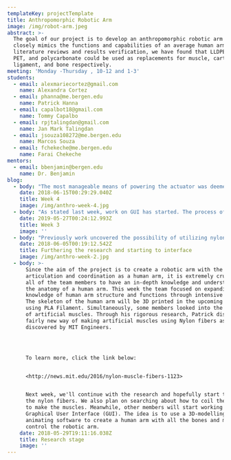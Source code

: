 ```yaml
---
templateKey: projectTemplate
title: Anthropomorphic Robotic Arm
image: /img/robot-arm.jpeg
abstract: >-
  The goal of our project is to develop an anthropomorphic robotic arm which
  closely mimics the functions and capabilities of an average human arm. Through
  literature reviews and results verification, we have found that LLDPE, UHMWPE,
  PET, and polycarbonate could be used as replacements for muscle, cartilage,
  ligament, and bone respectively.
meeting: 'Monday -Thursday , 10-12 and 1-3'
students:
  - email: alexmariecortez@gmail.com
    name: Alexandra Cortez
  - email: phanna@me.bergen.edu
    name: Patrick Hanna
  - email: capalbot18@gmail.com
    name: Tommy Capalbo
  - email: rpjtalingdan@gmail.com
    name: Jan Mark Talingdan
  - email: jsouza108272@me.bergen.edu
    name: Marcos Souza
  - email: fchekeche@me.bergen.edu
    name: Farai Chekeche
mentors:
  - email: bbenjamin@bergen.edu
    name: Dr. Benjamin
blog:
  - body: "The most manageable means of powering the actuator was deemed to be electrothermal heating. Electrothermal heating is the conversion of electric energy to thermal energy for the purpose of producing heat. This is done by running an electric current through a resistor and that leads to the resistor heating up. a common example of a resistor is a copper wire.\r\n\n\r\n\nAfter deciding on the heat source, it was time to work on fabricating the material. So, we started looking into means of applying the twist to the string. To do so, we decided to find an elevated platform on which we plan to attach an electric drill with a hook as the drill bit. Then, we would tie the ends of the fiber onto paper clips. one paper clip would be placed onto the hook, and the other would have a rotationally fixed weight placed on it.\r\n\n\r\n\nWe completed that setup and tested it by producing a sample twisted polyethylene fiber."
    date: 2018-06-15T00:29:29.040Z
    title: Week 4
    image: /img/anthro-week-4.jpg
  - body: "As stated last week, work on GUI has started. The process of placing and labeling the joints for the expected movement of the bones at joints was fairly complicated at first. Once a joint is a placed, the bones will be allowed to move in all three axes: x, y, and z. Now, the team had to figure out how to put limitations on the degrees of rotation or movement for each bone in the design. While placing the joints, the team learned that they must be placed inside one of the bones at the joints, for the bones to not overlap each other during the motion.\r\n\n\r\n\nAlongside, more research on Linear Low-Density Polyethylene (LLDPE), the substance to be used in making the artificial muscle has been done over the week. This polymer has high elasticity and low water absorption. This substance can be easily stressed and will not break when heated as important for our project. To contract the artificial muscle fibers, required heat must be supplied. Through our research, we learned that LLDPE generates strain as high as 23% at 90° C.\r\n\n\r\n\nMeanwhile, research on the heat source has just begun. Updates on the research will be provided in the next blog."
    date: 2019-05-27T00:24:12.993Z
    title: Week 3
    image: ''
  - body: "Previously work uncovered the possibility of utilizing nylon as a synthetic muscle. However, the articles found suggested that the nylon may require temperatures exceeding 170 degrees Celsius to match the biological function that it would mimic. Thus, farther research was deemed necessary. This week, more in-depth research into polymer usage as artificial muscles was conducted. Polyethylene was the material of focus. An analysis suggests that Linear Low-Density Polyethylene, or LLDPE, may be a more efficient alternative to the nylon. It would require temperatures at a maximum of one hundred degrees Celsius to achieve results matching the biological functions. This difference is desirable because it will lead to lower energy requirements, and cause fewer issues for any complimentary material. Many other polyethylene compounds also require a lower temperature for similar performance than the nylon compounds. Thus, alongside the nylon, polyethylene will be tested.\r\n\n\r\n\nAlong with the research, work on the graphical user interface, or GUI (also used for general user interface), has started. The GUI was envisioned to be an anatomically accurate human arm that could be manipulated to manipulate the robotic arm. The first obstacle to overcome was finding a development software. It is unfortunate that no one on the team is proficient in any 3D modeling and animation software. Thus, research into possible software was required. After assessing numerous programs including unity, SolidWorks, and AutoDesk's fusion, AutoDesk's Maya was ultimately selected. Then, the process of learning the software and using it started. Fortunately, a usable skeleton model was found to provide a starting point for the GUI. The following image is the current state of the GUI.\n\n\n\nTo read more regarding the nylon and polyethylene synthetic muscles, view these links:\n\n<https://www.polymersolutions.com/blog/artificial-muscles-from-cheap-polymer-fibers/>\n\n<https://www.nature.com/articles/srep36358>"
    date: 2018-06-05T00:19:12.542Z
    title: Furthering the research and starting to interface
    image: /img/anthro-week-2.jpg
  - body: >-
      Since the aim of the project is to create a robotic arm with the same
      articulation and coordination as a human arm, it is extremely crucial for
      all of the team members to have an in-depth knowledge and understanding of
      the anatomy of a human arm. This week the team focused on expanding their
      knowledge of human arm structure and functions through intensive research.
      The skeleton of the human arm will be 3D printed in the upcoming weeks
      using PLA Filament. Simultaneously, some members looked into the subject
      of artificial muscles. Through his rigorous research, Patrick discovered a
      fairly new way of making artificial muscles using Nylon fibers as
      discovered by MIT Engineers. 




      To learn more, click the link below:


      <http://news.mit.edu/2016/nylon-muscle-fibers-1123>


      Next week, we'll continue with the research and hopefully start testing
      the nylon fibers. We also plan on searching about how to coil the fibers
      to make the muscles. Meanwhile, other members will start working on the
      Graphical User Interface (GUI). The idea is to use a 3D-modelling or
      animating software to create a human arm with all the bones and muscles to
      control the robotic arm.
    date: 2018-05-29T19:11:16.038Z
    title: Research stage
    image: ''
---
```


